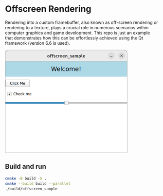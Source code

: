 # Offscreen Rendering

Rendering into a custom framebuffer, also known as off-screen rendering or rendering to a texture, plays a crucial role in numerous scenarios within computer graphics and game development. This repo is just an example that demonstrates how this can be effortlessly achieved using the Qt framework (version 6.6 is used).

![main.qml](screenshot.png)

## Build and run

```bash
cmake -B build -S .
cmake --build build --parallel
./build/offscreen_sample
```